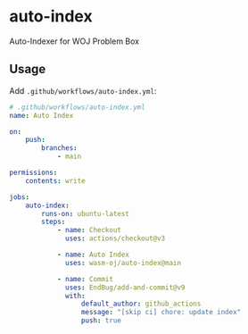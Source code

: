 # auto-index

Auto-Indexer for WOJ Problem Box

## Usage

Add `.github/workflows/auto-index.yml`:

```yml
# .github/workflows/auto-index.yml
name: Auto Index

on:
    push:
        branches:
            - main

permissions:
    contents: write

jobs:
    auto-index:
        runs-on: ubuntu-latest
        steps:
            - name: Checkout
              uses: actions/checkout@v3

            - name: Auto Index
              uses: wasm-oj/auto-index@main

            - name: Commit
              uses: EndBug/add-and-commit@v9
              with:
                  default_author: github_actions
                  message: "[skip ci] chore: update index"
                  push: true
```

